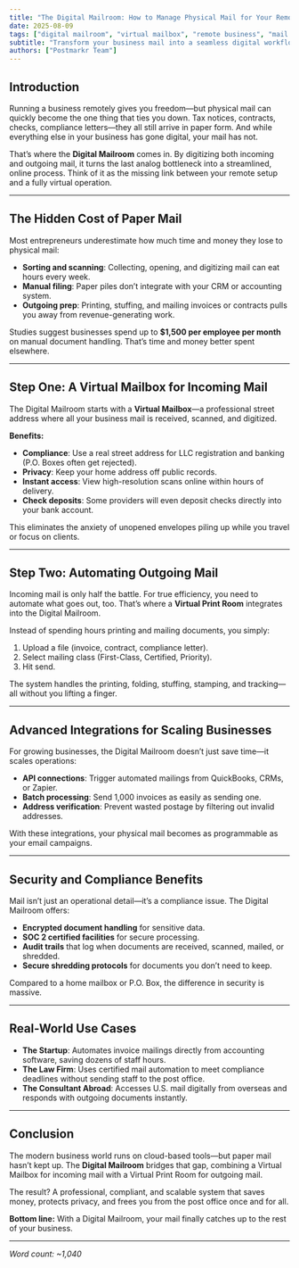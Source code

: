 ```yaml
---
title: "The Digital Mailroom: How to Manage Physical Mail for Your Remote Business"
date: 2025-08-09
tags: ["digital mailroom", "virtual mailbox", "remote business", "mail automation"]
subtitle: "Transform your business mail into a seamless digital workflow."
authors: ["Postmarkr Team"]
---
```


## Introduction

Running a business remotely gives you freedom—but physical mail can quickly become the one thing that ties you down. Tax notices, contracts, checks, compliance letters—they all still arrive in paper form. And while everything else in your business has gone digital, your mail has not.  

That’s where the **Digital Mailroom** comes in. By digitizing both incoming and outgoing mail, it turns the last analog bottleneck into a streamlined, online process. Think of it as the missing link between your remote setup and a fully virtual operation.  

---

## The Hidden Cost of Paper Mail

Most entrepreneurs underestimate how much time and money they lose to physical mail:  

- **Sorting and scanning**: Collecting, opening, and digitizing mail can eat hours every week.  
- **Manual filing**: Paper piles don’t integrate with your CRM or accounting system.  
- **Outgoing prep**: Printing, stuffing, and mailing invoices or contracts pulls you away from revenue-generating work.  

Studies suggest businesses spend up to **$1,500 per employee per month** on manual document handling. That’s time and money better spent elsewhere.  

---

## Step One: A Virtual Mailbox for Incoming Mail

The Digital Mailroom starts with a **Virtual Mailbox**—a professional street address where all your business mail is received, scanned, and digitized.  

**Benefits:**  
- **Compliance**: Use a real street address for LLC registration and banking (P.O. Boxes often get rejected).  
- **Privacy**: Keep your home address off public records.  
- **Instant access**: View high-resolution scans online within hours of delivery.  
- **Check deposits**: Some providers will even deposit checks directly into your bank account.  

This eliminates the anxiety of unopened envelopes piling up while you travel or focus on clients.  

---

## Step Two: Automating Outgoing Mail

Incoming mail is only half the battle. For true efficiency, you need to automate what goes out, too. That’s where a **Virtual Print Room** integrates into the Digital Mailroom.  

Instead of spending hours printing and mailing documents, you simply:  

1. Upload a file (invoice, contract, compliance letter).  
2. Select mailing class (First-Class, Certified, Priority).  
3. Hit send.  

The system handles the printing, folding, stuffing, stamping, and tracking—all without you lifting a finger.  

---

## Advanced Integrations for Scaling Businesses

For growing businesses, the Digital Mailroom doesn’t just save time—it scales operations:  

- **API connections**: Trigger automated mailings from QuickBooks, CRMs, or Zapier.  
- **Batch processing**: Send 1,000 invoices as easily as sending one.  
- **Address verification**: Prevent wasted postage by filtering out invalid addresses.  

With these integrations, your physical mail becomes as programmable as your email campaigns.  

---

## Security and Compliance Benefits

Mail isn’t just an operational detail—it’s a compliance issue. The Digital Mailroom offers:  

- **Encrypted document handling** for sensitive data.  
- **SOC 2 certified facilities** for secure processing.  
- **Audit trails** that log when documents are received, scanned, mailed, or shredded.  
- **Secure shredding protocols** for documents you don’t need to keep.  

Compared to a home mailbox or P.O. Box, the difference in security is massive.  

---

## Real-World Use Cases

- **The Startup**: Automates invoice mailings directly from accounting software, saving dozens of staff hours.  
- **The Law Firm**: Uses certified mail automation to meet compliance deadlines without sending staff to the post office.  
- **The Consultant Abroad**: Accesses U.S. mail digitally from overseas and responds with outgoing documents instantly.  

---

## Conclusion

The modern business world runs on cloud-based tools—but paper mail hasn’t kept up. The **Digital Mailroom** bridges that gap, combining a Virtual Mailbox for incoming mail with a Virtual Print Room for outgoing mail.  

The result? A professional, compliant, and scalable system that saves money, protects privacy, and frees you from the post office once and for all.  

**Bottom line:** With a Digital Mailroom, your mail finally catches up to the rest of your business.  

---
*Word count: ~1,040*
